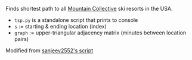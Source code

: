 Finds shortest path to all [Mountain Collective](https://mountaincollective.com/) ski resorts in the USA.

* `tsp.py` is a standalone script that prints to console
* `s` := starting & ending location (index)
* `graph` := upper-triangular adjacency matrix (minutes between location pairs)

Modified from [sanjeev2552's script](https://www.geeksforgeeks.org/traveling-salesman-problem-tsp-implementation/)
